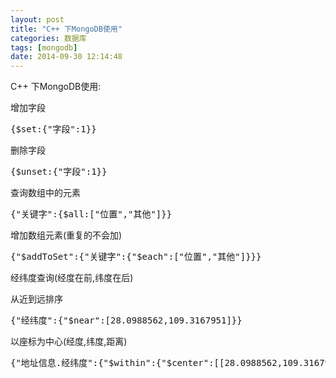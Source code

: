 ```yaml
---
layout: post
title: "C++ 下MongoDB使用"
categories: 数据库
tags: [mongodb]
date: 2014-09-30 12:14:48
---
```


C++ 下MongoDB使用:

增加字段
<pre>
{$set:{"字段":1}}
</pre>
删除字段

<pre>
{$unset:{"字段":1}}
</pre>

查询数组中的元素
<pre>
{"关键字":{$all:["位置","其他"]}}
</pre>

增加数组元素(重复的不会加)
<pre>
{"$addToSet":{"关键字":{"$each":["位置","其他"]}}}
</pre>


经纬度查询(经度在前,纬度在后)

从近到远排序
<pre>
{"经纬度":{"$near":[28.0988562,109.3167951]}}
</pre>

以座标为中心(经度,纬度,距离)
<pre>
{"地址信息.经纬度":{"$within":{"$center":[[28.0988562,109.3167951],0.1]}}}
</pre>
